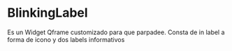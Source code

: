 BlinkingLabel
=============
Es un Widget Qframe customizado para que parpadee.
Consta de in label a forma de icono y dos labels informativos
